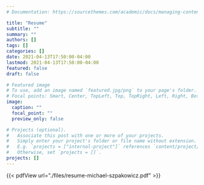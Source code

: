 ```yaml
---
# Documentation: https://sourcethemes.com/academic/docs/managing-content/

title: "Resume"
subtitle: ""
summary: ""
authors: []
tags: []
categories: []
date: 2021-04-13T17:50:00-04:00
lastmod: 2021-04-13T17:50:00-04:00
featured: false
draft: false

# Featured image
# To use, add an image named `featured.jpg/png` to your page's folder.
# Focal points: Smart, Center, TopLeft, Top, TopRight, Left, Right, BottomLeft, Bottom, BottomRight.
image:
  caption: ""
  focal_point: ""
  preview_only: false

# Projects (optional).
#   Associate this post with one or more of your projects.
#   Simply enter your project's folder or file name without extension.
#   E.g. `projects = ["internal-project"]` references `content/project/deep-learning/index.md`.
#   Otherwise, set `projects = []`.
projects: []
---
```

{{< pdfView url="./files/resume-michael-szpakowicz.pdf" >}}